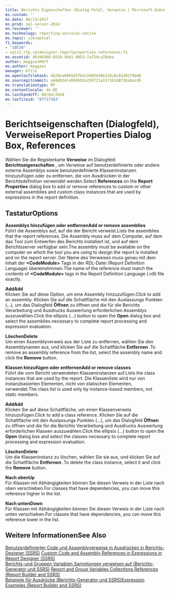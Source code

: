 ```yaml
---
title: Berichts Eigenschaften (Dialog Feld), Verweise | Microsoft-Dokumentation
ms.custom: ''
ms.date: 06/13/2017
ms.prod: sql-server-2014
ms.reviewer: ''
ms.technology: reporting-services-native
ms.topic: conceptual
f1_keywords:
- "10530"
- sql12.rtp.rptdesigner.reportproperties.references.f1
ms.assetid: 4639d368-9918-4bb1-9953-7a724ca78dea
author: maggiesMSFT
ms.author: maggies
manager: kfile
ms.openlocfilehash: 4b28ea0865d37bdc56054d6b23dc8c82d9279b08
ms.sourcegitcommit: ad4d92dce894592a259721a1571b1d8736abacdb
ms.translationtype: MT
ms.contentlocale: de-DE
ms.lasthandoff: 08/04/2020
ms.locfileid: "87717383"
---
```

# <a name="report-properties-dialog-box-references"></a><span data-ttu-id="00779-102">Berichtseigenschaften (Dialogfeld), Verweise</span><span class="sxs-lookup"><span data-stu-id="00779-102">Report Properties Dialog Box, References</span></span>
  <span data-ttu-id="00779-103">Wählen Sie die Registerkarte **Verweise** im Dialogfeld **Berichtseigenschaften** , um Verweise auf benutzerdefinierte oder andere externe Assemblys sowie benutzerdefinierte Klasseninstanzen hinzuzufügen oder zu entfernen, die von Ausdrücken in der Berichtsdefinition verwendet werden.</span><span class="sxs-lookup"><span data-stu-id="00779-103">Select **References** on the **Report Properties** dialog box to add or remove references to custom or other external assemblies and custom class instances that are used by expressions in the report definition.</span></span>  
  
## <a name="options"></a><span data-ttu-id="00779-104">Tastatur</span><span class="sxs-lookup"><span data-stu-id="00779-104">Options</span></span>  
 <span data-ttu-id="00779-105">**Assemblys hinzufügen oder entfernen**</span><span class="sxs-lookup"><span data-stu-id="00779-105">**Add or remove assemblies**</span></span>  
 <span data-ttu-id="00779-106">Führt die Assemblys auf, auf die der Bericht verweist.</span><span class="sxs-lookup"><span data-stu-id="00779-106">Lists the assemblies that the report references.</span></span> <span data-ttu-id="00779-107">Die Assembly muss auf dem Computer, auf dem das Tool zum Entwerfen des Berichts installiert ist, und auf dem Berichtsserver verfügbar sein.</span><span class="sxs-lookup"><span data-stu-id="00779-107">The assembly must be available on the computer on which the tool you are using to design the report is installed and on the report server.</span></span> <span data-ttu-id="00779-108">Der Name des Verweises muss genau mit dem Inhalt der **\<CodeModule>** Tags in der RDL-Datei (Report Definition Language) übereinstimmen.</span><span class="sxs-lookup"><span data-stu-id="00779-108">The name of the reference must match the contents of **\<CodeModule>** tags in the Report Definition Language (.rdl) file exactly.</span></span>  
  
 <span data-ttu-id="00779-109">**Add**</span><span class="sxs-lookup"><span data-stu-id="00779-109">**Add**</span></span>  
 <span data-ttu-id="00779-110">Klicken Sie auf diese Option, um eine Assembly hinzuzufügen.</span><span class="sxs-lookup"><span data-stu-id="00779-110">Click to add an assembly.</span></span> <span data-ttu-id="00779-111">Klicken Sie auf die Schaltfläche mit den Auslassungs Punkten (...), um das Dialogfeld **Öffnen** zu öffnen und die für die Berichts Verarbeitung und Ausdrucks Auswertung erforderlichen Assemblys auszuwählen.</span><span class="sxs-lookup"><span data-stu-id="00779-111">Click the ellipsis (...) button to open the **Open** dialog box and select the assemblies necessary to complete report processing and expression evaluation.</span></span>  
  
 <span data-ttu-id="00779-112">**Löschen**</span><span class="sxs-lookup"><span data-stu-id="00779-112">**Delete**</span></span>  
 <span data-ttu-id="00779-113">Um einen Assemblyverweis aus der Liste zu entfernen, wählen Sie den Assemblynamen aus, und klicken Sie auf die Schaltfläche **Entfernen** .</span><span class="sxs-lookup"><span data-stu-id="00779-113">To remove an assembly reference from the list, select the assembly name and click the **Remove** button.</span></span>  
  
 <span data-ttu-id="00779-114">**Klassen hinzufügen oder entfernen**</span><span class="sxs-lookup"><span data-stu-id="00779-114">**Add or remove classes**</span></span>  
 <span data-ttu-id="00779-115">Führt die vom Bericht verwendeten Klasseninstanzen auf.</span><span class="sxs-lookup"><span data-stu-id="00779-115">Lists the class instances that are used by the report.</span></span> <span data-ttu-id="00779-116">Die Klassenliste wird nur von instanzbasierten Elementen, nicht von statischen Elementen, verwendet.</span><span class="sxs-lookup"><span data-stu-id="00779-116">The class list is used only by instance-based members, not static members.</span></span>  
  
 <span data-ttu-id="00779-117">**Add**</span><span class="sxs-lookup"><span data-stu-id="00779-117">**Add**</span></span>  
 <span data-ttu-id="00779-118">Klicken Sie auf diese Schaltfläche, um einen Klassenverweis hinzuzufügen.</span><span class="sxs-lookup"><span data-stu-id="00779-118">Click to add a class reference.</span></span> <span data-ttu-id="00779-119">Klicken Sie auf die Schaltfläche mit den Auslassungs Punkten (...), um das Dialogfeld **Öffnen** zu öffnen und die für die Berichts Verarbeitung und Ausdrucks Auswertung erforderlichen Klassen auszuwählen.</span><span class="sxs-lookup"><span data-stu-id="00779-119">Click the ellipsis (...) button to open the **Open** dialog box and select the classes necessary to complete report processing and expression evaluation.</span></span>  
  
 <span data-ttu-id="00779-120">**Löschen**</span><span class="sxs-lookup"><span data-stu-id="00779-120">**Delete**</span></span>  
 <span data-ttu-id="00779-121">Um die Klasseninstanz zu löschen, wählen Sie sie aus, und klicken Sie auf die Schaltfläche **Entfernen** .</span><span class="sxs-lookup"><span data-stu-id="00779-121">To delete the class instance, select it and click the **Remove** button.</span></span>  
  
 <span data-ttu-id="00779-122">**Nach oben**</span><span class="sxs-lookup"><span data-stu-id="00779-122">**Up**</span></span>  
 <span data-ttu-id="00779-123">Für Klassen mit Abhängigkeiten können Sie diesen Verweis in der Liste nach oben verschieben.</span><span class="sxs-lookup"><span data-stu-id="00779-123">For classes that have dependencies, you can move this reference higher in the list.</span></span>  
  
 <span data-ttu-id="00779-124">**Nach unten**</span><span class="sxs-lookup"><span data-stu-id="00779-124">**Down**</span></span>  
 <span data-ttu-id="00779-125">Für Klassen mit Abhängigkeiten können Sie diesen Verweis in der Liste nach unten verschieben.</span><span class="sxs-lookup"><span data-stu-id="00779-125">For classes that have dependencies, you can move this reference lower in the list.</span></span>  
  
## <a name="see-also"></a><span data-ttu-id="00779-126">Weitere Informationen</span><span class="sxs-lookup"><span data-stu-id="00779-126">See Also</span></span>  
 <span data-ttu-id="00779-127">[Benutzerdefinierter Code und Assemblyverweise in Ausdrücken in Berichts-Designer (SSRS)](report-design/custom-code-and-assembly-references-in-expressions-in-report-designer-ssrs.md) </span><span class="sxs-lookup"><span data-stu-id="00779-127">[Custom Code and Assembly References in Expressions in Report Designer &#40;SSRS&#41;](report-design/custom-code-and-assembly-references-in-expressions-in-report-designer-ssrs.md) </span></span>  
 <span data-ttu-id="00779-128">[Berichts-und Gruppen Variablen Sammlungen verweisen auf &#40;Berichts-Generator und SSRS&#41;](report-design/built-in-collections-report-and-group-variables-references-report-builder.md) </span><span class="sxs-lookup"><span data-stu-id="00779-128">[Report and Group Variables Collections References &#40;Report Builder and SSRS&#41;](report-design/built-in-collections-report-and-group-variables-references-report-builder.md) </span></span>  
 [<span data-ttu-id="00779-129">Beispiele für Ausdrücke &#40;Berichts-Generator und SSRS&#41;</span><span class="sxs-lookup"><span data-stu-id="00779-129">Expression Examples &#40;Report Builder and SSRS&#41;</span></span>](report-design/expression-examples-report-builder-and-ssrs.md)  
  
  
